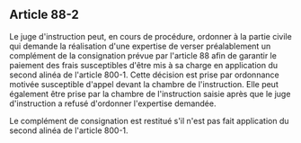 Article 88-2
----
Le juge d'instruction peut, en cours de procédure, ordonner à la partie civile
qui demande la réalisation d'une expertise de verser préalablement un complément
de la consignation prévue par l'article 88 afin de garantir le paiement des
frais susceptibles d'être mis à sa charge en application du second alinéa de
l'article 800-1. Cette décision est prise par ordonnance motivée susceptible
d'appel devant la chambre de l'instruction. Elle peut également être prise par
la chambre de l'instruction saisie après que le juge d'instruction a refusé
d'ordonner l'expertise demandée.

Le complément de consignation est restitué s'il n'est pas fait application du
second alinéa de l'article 800-1.
